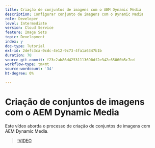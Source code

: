 ```yaml
---
title: Criação de conjuntos de imagens com o AEM Dynamic Media
description: Configurar conjunto de imagens com o Dynamic Media
role: Developer
level: Intermediate
version: Cloud Service
feature: Image Sets
topic: Development
index: y
doc-type: Tutorial
exl-id: 2defc3ca-0cdc-4e12-9c73-4fa1a6347b1b
duration: 78
source-git-commit: f23c2ab86d42531113690df2e342c65060b5c7cd
workflow-type: tm+mt
source-wordcount: '34'
ht-degree: 0%

---
```


# Criação de conjuntos de imagens com o AEM Dynamic Media

Este vídeo aborda o processo de criação de conjuntos de imagens com AEM Dynamic Media.

>[!VIDEO](https://video.tv.adobe.com/v/335581?quality=12&learn=on)
